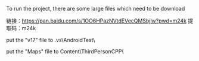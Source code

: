 To run the project, there are some large files which need to be download 

链接：https://pan.baidu.com/s/1OO6HPazNVtdEVecQMSbjlw?pwd=m24k 
提取码：m24k

put the "v17" file to .vs\AndroidTest\

put the "Maps" file to Content\ThirdPersonCPP\
